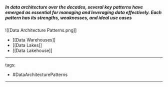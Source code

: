 ##### In data architecture over the decades, several key patterns have emerged as essential for managing and leveraging data effectively. Each pattern has its strengths, weaknesses, and ideal use cases

![[Data Architecture Patterns.png]]
- [[Data Warehouses]]
- [[Data Lakes]]
- [[Data Lakehouse]]

--- 
tags: 
- #DataArchitecturePatterns 
---
